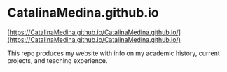 # CatalinaMedina.github.io  

[https://CatalinaMedina.github.io/CatalinaMedina.github.io/](https://CatalinaMedina.github.io/CatalinaMedina.github.io/)

This repo produces my website with info on my academic history, current projects, and teaching experience.
